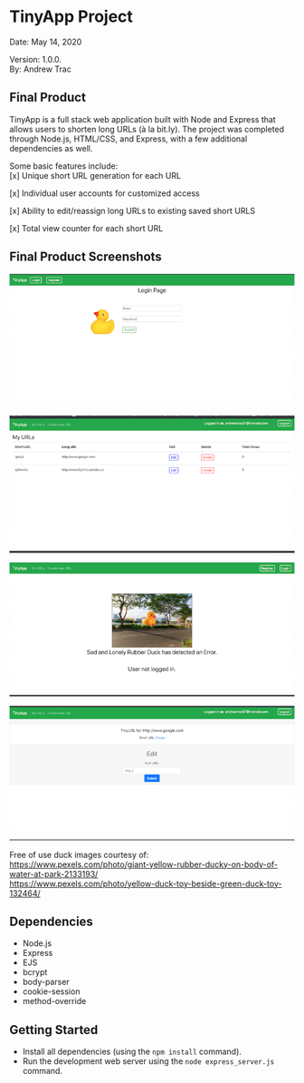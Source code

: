 # TinyApp Project  
Date: May 14, 2020  

Version: 1.0.0.  
By: Andrew Trac  


## Final Product  
  

TinyApp is a full stack web application built with Node and Express that allows users to shorten long URLs (à la bit.ly). The project was completed through Node.js, HTML/CSS, and Express, with a few additional dependencies as well.  


Some basic features include:  
[x]  Unique short URL generation for each URL  

[x]  Individual user accounts for customized access  

[x]  Ability to edit/reassign long URLs to existing saved short URLS  

[x]  Total view counter for each short URL  
  

## Final Product Screenshots

!["Screenshot of login page to TinyApp"](https://github.com/AT1787/tinyapp/blob/master/docs/loginPage.png?raw=true)  

!["Main user home page"](https://github.com/AT1787/tinyapp/blob/master/docs/urlPage.png?raw=true)  

!["Custom error page"](https://github.com/AT1787/tinyapp/blob/master/docs/errorPage.png?raw=true)  

!["Edit page of existing short URLs"](https://github.com/AT1787/tinyapp/blob/master/docs/editPage.png?raw=true)  
  
Free of use duck images courtesy of:  
https://www.pexels.com/photo/giant-yellow-rubber-ducky-on-body-of-water-at-park-2133193/  
https://www.pexels.com/photo/yellow-duck-toy-beside-green-duck-toy-132464/ 




## Dependencies

- Node.js
- Express
- EJS
- bcrypt
- body-parser
- cookie-session
- method-override


## Getting Started

- Install all dependencies (using the `npm install` command).
- Run the development web server using the `node express_server.js` command.